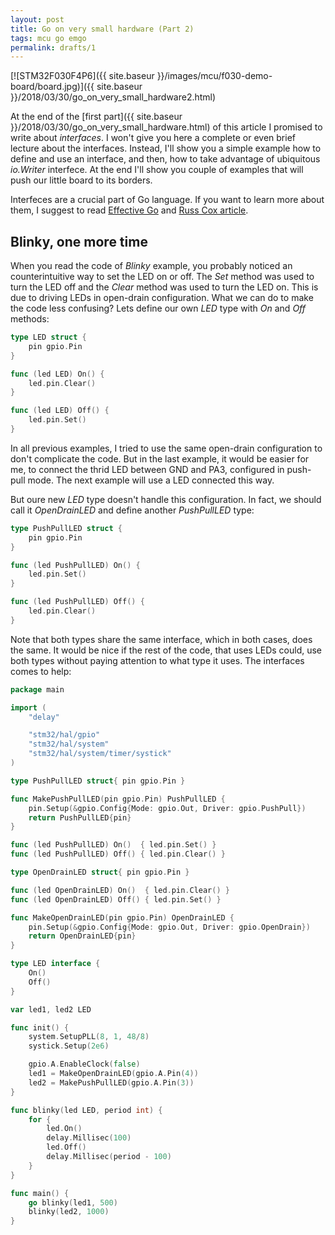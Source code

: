 ```yaml
---
layout: post
title: Go on very small hardware (Part 2)
tags: mcu go emgo
permalink: drafts/1
---
```


[![STM32F030F4P6]({{ site.baseur }}/images/mcu/f030-demo-board/board.jpg)]({{ site.baseur }}/2018/03/30/go_on_very_small_hardware2.html)

At the end of the [first part]({{ site.baseur }}/2018/03/30/go_on_very_small_hardware.html) of this article I promised to write about *interfaces*. I won't give you here a complete or even brief lecture about the interfaces. Instead, I'll show you a simple example how to define and use an interface, and then, how to take advantage of ubiquitous *io.Writer* interfece. At the end I'll show you couple of examples that will push our little board to its borders.

<!--more-->

Interfeces are a crucial part of Go language. If you want to learn more about them, I suggest to read [Effective Go](https://golang.org/doc/effective_go.html#interfaces) and [Russ Cox article](https://research.swtch.com/interfaces).

## Blinky, one more time

When you read the code of *Blinky* example, you probably noticed an counterintuitive way to set the LED on or off. The *Set* method was used to turn the LED off and the *Clear* method was used to turn the LED on. This is due to driving LEDs in open-drain configuration. What we can do to make the code less confusing? Lets define our own *LED* type with *On* and *Off* methods:

```Go
type LED struct {
	pin gpio.Pin
}

func (led LED) On() {
	led.pin.Clear()
}

func (led LED) Off() {
	led.pin.Set()
}
```

In all previous examples, I tried to use the same open-drain configuration to don't complicate the code. But in the last example, it would be easier for me, to connect the thrid LED between GND and PA3, configured in push-pull mode. The next example will use a LED connected this way.

But oure new *LED* type doesn't handle this configuration. In fact, we should call it *OpenDrainLED* and define another *PushPullLED* type:

```Go
type PushPullLED struct {
	pin gpio.Pin
}

func (led PushPullLED) On() {
	led.pin.Set()
}

func (led PushPullLED) Off() {
	led.pin.Clear()
}
```

Note that both types share the same interface, which in both cases, does the same. It would be nice if the rest of the code, that uses LEDs could, use both types without paying attention to what type it uses. The interfaces comes to help:

```Go
package main

import (
	"delay"

	"stm32/hal/gpio"
	"stm32/hal/system"
	"stm32/hal/system/timer/systick"
)

type PushPullLED struct{ pin gpio.Pin }

func MakePushPullLED(pin gpio.Pin) PushPullLED {
	pin.Setup(&gpio.Config{Mode: gpio.Out, Driver: gpio.PushPull})
	return PushPullLED{pin}
}

func (led PushPullLED) On()  { led.pin.Set() }
func (led PushPullLED) Off() { led.pin.Clear() }

type OpenDrainLED struct{ pin gpio.Pin }

func (led OpenDrainLED) On()  { led.pin.Clear() }
func (led OpenDrainLED) Off() { led.pin.Set() }

func MakeOpenDrainLED(pin gpio.Pin) OpenDrainLED {
	pin.Setup(&gpio.Config{Mode: gpio.Out, Driver: gpio.OpenDrain})
	return OpenDrainLED{pin}
}

type LED interface {
	On()
	Off()
}

var led1, led2 LED

func init() {
	system.SetupPLL(8, 1, 48/8)
	systick.Setup(2e6)

	gpio.A.EnableClock(false)
	led1 = MakeOpenDrainLED(gpio.A.Pin(4))
	led2 = MakePushPullLED(gpio.A.Pin(3))
}

func blinky(led LED, period int) {
	for {
		led.On()
		delay.Millisec(100)
		led.Off()
		delay.Millisec(period - 100)
	}
}

func main() {
	go blinky(led1, 500)
	blinky(led2, 1000)
}
```